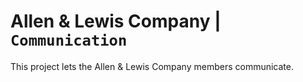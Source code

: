 <style>@import url('https://fonts.googleapis.com/css?family=Space+Mono:400,400i');</style>
# Allen &amp; Lewis Company | <span style="font-family: Space Mono, monospace;">`Communication`</span>
This project lets the Allen & Lewis Company members communicate.
